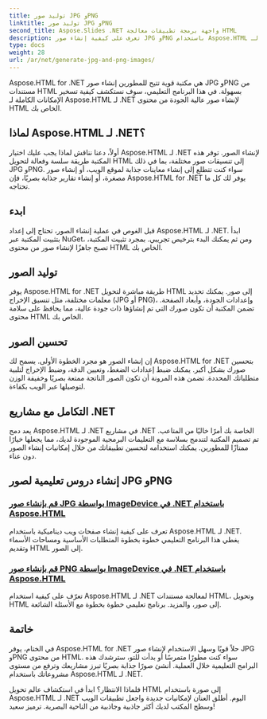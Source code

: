 ```yaml
---
title: توليد صور JPG وPNG
linktitle: توليد صور JPG وPNG
second_title: Aspose.Slides .NET واجهة برمجة تطبيقات معالجة HTML
description: تعرف على كيفية إنشاء صور JPG وPNG باستخدام Aspose.HTML لـ .NET من خلال برامجنا التعليمية. قم بإنشاء رسومات مذهلة دون عناء.
type: docs
weight: 28
url: /ar/net/generate-jpg-and-png-images/
---
```

 
Aspose.HTML for .NET هي مكتبة قوية تتيح للمطورين إنشاء صور JPG وPNG من مستندات HTML بسهولة. في هذا البرنامج التعليمي، سوف نستكشف كيفية تسخير الإمكانات الكاملة لـ Aspose.HTML لـ .NET لإنشاء صور عالية الجودة من محتوى HTML الخاص بك.

## لماذا Aspose.HTML لـ .NET؟

أولاً، دعنا نناقش لماذا يجب عليك اختيار Aspose.HTML لـ .NET لإنشاء الصور. توفر هذه المكتبة طريقة سلسة وفعالة لتحويل HTML إلى تنسيقات صور مختلفة، بما في ذلك JPG وPNG. سواء كنت تتطلع إلى إنشاء معاينات جذابة لموقع الويب، أو إنشاء صور مصغرة، أو إنشاء تقارير جذابة بصريًا، فإن Aspose.HTML for .NET يوفر لك كل ما تحتاجه.

## ابدء

قبل الغوص في عملية إنشاء الصور، تحتاج إلى إعداد Aspose.HTML لـ .NET. ابدأ بتثبيت المكتبة عبر NuGet، ومن ثم يمكنك البدء بترخيص تجريبي. بمجرد تثبيت المكتبة، تصبح جاهزًا لإنشاء صور من محتوى HTML الخاص بك.

## توليد الصور

يوفر Aspose.HTML for .NET طريقة مباشرة لتحويل HTML إلى صور. يمكنك تحديد معلمات مختلفة، مثل تنسيق الإخراج (JPG أو PNG)، وإعدادات الجودة، وأبعاد الصفحة. تضمن المكتبة أن تكون صورك التي تم إنشاؤها ذات جودة عالية، مما يحافظ على سلامة محتوى HTML الخاص بك.

## تحسين الصور

إن إنشاء الصور هو مجرد الخطوة الأولى. يسمح لك Aspose.HTML for .NET بتحسين صورك بشكل أكبر. يمكنك ضبط إعدادات الضغط، وتعيين الدقة، وضبط الإخراج لتلبية متطلباتك المحددة. تضمن هذه المرونة أن تكون الصور الناتجة ممتعة بصريًا وخفيفة الوزن لتوصيلها عبر الويب بكفاءة.

## التكامل مع مشاريع .NET

يعد دمج Aspose.HTML لـ .NET في مشاريع .NET الخاصة بك أمرًا خاليًا من المتاعب. تم تصميم المكتبة لتندمج بسلاسة مع التعليمات البرمجية الموجودة لديك، مما يجعلها خيارًا ممتازًا للمطورين. يمكنك استخدامه لتحسين تطبيقاتك من خلال إمكانيات إنشاء الصور دون عناء.

## إنشاء دروس تعليمية لصور JPG وPNG
### [قم بإنشاء صور JPG بواسطة ImageDevice في .NET باستخدام Aspose.HTML](./generate-jpg-images-by-imagedevice/)
تعرف على كيفية إنشاء صفحات ويب ديناميكية باستخدام Aspose.HTML لـ .NET. يغطي هذا البرنامج التعليمي خطوة بخطوة المتطلبات الأساسية ومساحات الأسماء وتقديم HTML إلى الصور.
### [قم بإنشاء صور PNG بواسطة ImageDevice في .NET باستخدام Aspose.HTML](./generate-png-images-by-imagedevice/)
تعرّف على كيفية استخدام Aspose.HTML لـ .NET لمعالجة مستندات HTML، وتحويل HTML إلى صور، والمزيد. برنامج تعليمي خطوة بخطوة مع الأسئلة الشائعة.

## خاتمة

في الختام، يوفر Aspose.HTML for .NET حلاً قويًا وسهل الاستخدام لإنشاء صور JPG وPNG من محتوى HTML. سواء كنت مطورًا متمرسًا أو بدأت للتو، سترشدك هذه البرامج التعليمية خلال العملية. أنشئ صورًا جذابة بصريًا تبرز مشاريعك وترفع من مستوى مشروعاتك باستخدام Aspose.HTML لـ .NET.

فلماذا الانتظار؟ ابدأ في استكشاف عالم تحويل HTML إلى صورة باستخدام Aspose.HTML لـ .NET اليوم. أطلق العنان لإمكانيات جديدة واجعل تطبيقات الويب وسطح المكتب لديك أكثر جاذبية وجاذبية من الناحية البصرية. ترميز سعيد!
